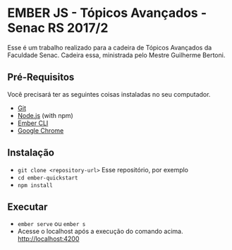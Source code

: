 # EMBER JS - Tópicos Avançados - Senac RS 2017/2

Esse é um trabalho realizado para a cadeira de Tópicos Avançados da Faculdade Senac. Cadeira essa, ministrada pelo Mestre Guilherme Bertoni.

## Pré-Requisitos

Você precisará ter as seguintes coisas instaladas no seu computador.

* [Git](https://git-scm.com/)
* [Node.js](https://nodejs.org/) (with npm)
* [Ember CLI](https://ember-cli.com/)
* [Google Chrome](https://google.com/chrome/)

## Instalação

* `git clone <repository-url>` Esse repositório, por exemplo
* `cd ember-quickstart`
* `npm install`

## Executar

* `ember serve` ou `ember s`
* Acesse o localhost após a execução do comando acima. [http://localhost:4200](http://localhost:4200)
